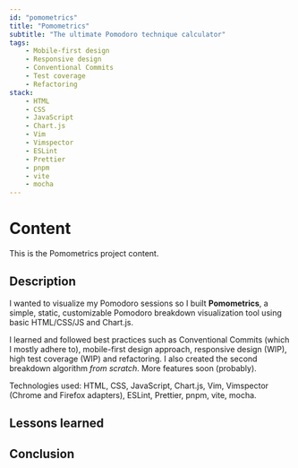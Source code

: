 ```yaml
---
id: "pomometrics"
title: "Pomometrics"
subtitle: "The ultimate Pomodoro technique calculator"
tags:
    - Mobile-first design
    - Responsive design
    - Conventional Commits
    - Test coverage
    - Refactoring
stack:
    - HTML
    - CSS
    - JavaScript
    - Chart.js
    - Vim
    - Vimspector
    - ESLint
    - Prettier
    - pnpm 
    - vite 
    - mocha
---
```


# Content
This is the Pomometrics project content.

## Description
I wanted to visualize my Pomodoro sessions so I built **Pomometrics**, a simple, static, customizable Pomodoro breakdown visualization tool using basic HTML/CSS/JS and Chart.js.

I learned and followed best practices such as Conventional Commits (which I mostly adhere to), mobile-first design approach, responsive design (WIP), high test coverage (WIP) and refactoring. I also created the second breakdown algorithm *from scratch*. More features soon (probably).

Technologies used: HTML, CSS, JavaScript, Chart.js, Vim, Vimspector (Chrome and Firefox adapters), ESLint, Prettier, pnpm, vite, mocha.

## Lessons learned

## Conclusion
